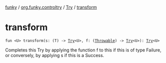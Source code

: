 [funky](../../index.md) / [org.funky.controltry](../index.md) / [Try](index.md) / [transform](.)

# transform

`fun <U> transform(s: (T) -> `[`Try`](index.md)`<U>, f: (`[`Throwable`](https://kotlinlang.org/api/latest/jvm/stdlib/kotlin/-throwable/index.html)`) -> `[`Try`](index.md)`<U>): `[`Try`](index.md)`<U>`

Completes this Try by applying the function f to this if this is of type Failure, or conversely, by applying s if this is a Success.

